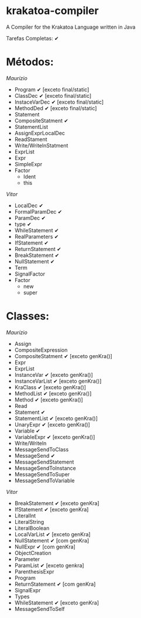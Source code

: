 # krakatoa-compiler
A Compiler for the Krakatoa Language written in Java

Tarefas Completas: ✔

Métodos:
================

*Maurízio*
* Program ✔ [exceto final/static]
* ClassDec ✔ [exceto final/static]
* InstaceVarDec ✔ [exceto final/static]
* MethodDed ✔ [exceto final/static]
* Statement
* CompositeStatment ✔
* StatementList
* AssignExprLocalDec
* ReadStament
* Write/WritelnStatment
* ExprList
* Expr
* SimpleExpr
* Factor
    * Ident
    * this

*Vitor*
* LocalDec ✔
* FormalParamDec ✔
* ParamDec ✔
* type ✔
* WhileStatement ✔
* RealParameters ✔
* IfStatement ✔
* ReturnStatement ✔
* BreakStatement ✔
* NullStatement ✔
* Term
* SignalFactor
* Factor
    * new
    * super

Classes:
================

*Maurízio*
* Assign
* CompositeExpression
* CompositeStatment ✔ [exceto genKra()]
* Expr
* ExprList
* InstanceVar ✔ [exceto genKra()]
* InstanceVarList ✔ [exceto genKra()]
* KraClass ✔ [exceto genKra()]
* MethodList ✔ [exceto genKra()]
* Method ✔ [exceto genKra()]
* Read
* Statement ✔
* StatementList ✔ [exceto genKra()]
* UnaryExpr ✔ [exceto genKra()]
* Variable ✔
* VariableExpr ✔ [exceto genKra()]
* Write/Writeln
* MessageSendToClass
* MessageSend ✔
* MessageSendStatement
* MessageSendToInstance
* MessageSendToSuper
* MessageSendToVariable

*Vitor*
* BreakStatement ✔ [exceto genKra]
* IfStatement ✔ [exceto genKra]
* LiteralInt
* LiteralString
* LiteralBoolean
* LocalVarList ✔ [exceto genKra]
* NullStatement ✔ [com genKra]
* NullExpr ✔ [com genKra]
* ObjectCreation
* Parameter
* ParamList ✔ [exceto genkra]
* ParenthesisExpr
* Program
* ReturnStatement ✔ [com genKra]
* SignalExpr
* Types
* WhileStatement ✔ [exceto genKra]
* MessageSendToSelf
